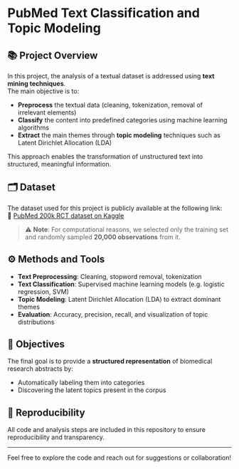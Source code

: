 # PubMed Text Classification and Topic Modeling

## 📚 Project Overview

In this project, the analysis of a textual dataset is addressed using **text mining techniques**.  
The main objective is to:

- **Preprocess** the textual data (cleaning, tokenization, removal of irrelevant elements)
- **Classify** the content into predefined categories using machine learning algorithms
- **Extract** the main themes through **topic modeling** techniques such as Latent Dirichlet Allocation (LDA)

This approach enables the transformation of unstructured text into structured, meaningful information.

## 🗂️ Dataset

The dataset used for this project is publicly available at the following link:  
🔗 [PubMed 200k RCT dataset on Kaggle](https://www.kaggle.com/datasets/matthewjansen/pubmed-200k-rtc)

> ⚠️ **Note**: For computational reasons, we selected only the training set and randomly sampled **20,000 observations** from it.

## ⚙️ Methods and Tools

- **Text Preprocessing**: Cleaning, stopword removal, tokenization
- **Text Classification**: Supervised machine learning models (e.g. logistic regression, SVM)
- **Topic Modeling**: Latent Dirichlet Allocation (LDA) to extract dominant themes
- **Evaluation**: Accuracy, precision, recall, and visualization of topic distributions

## 🧠 Objectives

The final goal is to provide a **structured representation** of biomedical research abstracts by:
- Automatically labeling them into categories
- Discovering the latent topics present in the corpus

## 🧪 Reproducibility

All code and analysis steps are included in this repository to ensure reproducibility and transparency.

---

Feel free to explore the code and reach out for suggestions or collaboration!

